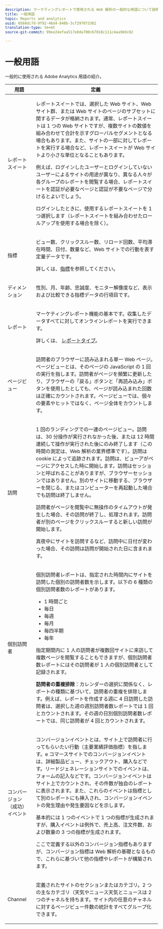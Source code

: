 ```yaml
---
description: マーケティングレポートで使用される Web 解析の一般的な用語について説明します。
title: 一般用語
topic: Reports and analytics
uuid: 0560dc7d-9f92-46d4-848b-3cf297073382
translation-type: tm+mt
source-git-commit: 99ee24efaa517e8da700c67818c111c4aa90dc02

---
```



# 一般用語

一般的に使用される Adobe Analytics 用語の紹介。

<table id="table_58F5D292485F45F9902B372E4E1E3103"> 
 <thead> 
  <tr> 
   <th colname="col1" class="entry"> 用語 </th> 
   <th colname="col2" class="entry"> 定義 </th> 
  </tr> 
 </thead>
 <tbody> 
  <tr> 
   <td colname="col1"> <p> レポートスイート </p> </td> 
   <td colname="col2"> <p>レポートスイートでは、選択した Web サイト、Web サイト群、または Web サイトのページのサブセットに関するデータが格納されます。通常、レポートスイートは 1 つの Web サイトですが、複数サイトの数値を組み合わせて合計を示すグローバルセグメントとなる場合もあります。また、サイトの一部に対してレポートを実行する場合など、レポートスイートが Web サイトより小さな単位となることもあります。 </p> <p>例えば、ログインしたユーザーとログインしていないユーザーによるサイトの用途が異なり、異なる人々が各グループのレポートを閲覧する場合、レポートスイートを認証が必要なページと認証が不要なページで分けるとよいでしょう。 </p> <p>ログインしたときに、使用するレポートスイートを 1 つ選択します（レポートスイートを組み合わせたロールアップを使用する場合を除く）。 </p> </td> 
  </tr> 
  <tr> 
   <td> <p>指標 </p> </td> 
   <td> <p>ビュー数、クリックスルー数、リロード回数、平均滞在時間、日付、数量など、Web サイトでの行動を表す定量データです。 </p> <p>詳しくは、<a href="/help/analyze/reports-analytics/metrics.md">指標</a>を参照してください。 </p> </td> 
  </tr> 
  <tr> 
   <td> <p> ディメンション </p> </td> 
   <td> <p>性別、月、年齢、忠誠度、モニター解像度など、表示および比較できる指標データの行項目です。 </p> </td> 
  </tr> 
  <tr> 
   <td> <p> レポート </p> </td> 
   <td> <p>マーケティングレポート機能の基本です。収集したデータすべてに対してオンラインレポートを実行できます。 </p> <p>詳しくは、   <a href="/help/analyze/reports-analytics/reports.md"> レポートタイプ</a>。 </p> </td> 
  </tr> 
  <tr> 
   <td> <p> ページビュー </p> </td> 
   <td> <p>訪問者のブラウザーに読み込まれる単一 Web ページ。ページビューとは、そのページの JavaScript の 1 回の実行を指します。訪問者がページを頻繁に更新したり、ブラウザーの「<span class="uicontrol">戻る</span>」ボタンと「<span class="uicontrol">再読み込み</span>」ボタンを使用したとしても、ページが読み込まれた回数は正確にカウントされます。ページビューでは、個々の要素やヒットではなく、ページ全体をカウントします。 </p> </td> 
  </tr> 
  <tr> 
   <td> <p>訪問 </p> </td> 
   <td> <p>1 回のランディングでの一連のページビュー。訪問は、30 分操作が実行されなかった後、または 12 時間連続して操作が実行された後にのみ終了します（この時間の測定は、Web 解析の業界標準です）。訪問は cookie によって追跡されます。訪問は、ビューアがページにアクセスした時に開始します。訪問は<span class="term">セッション</span>と呼ばれることがありますが、ブラウザーセッションではありません。別のサイトに移動する、ブラウザーを閉じる、またはコンピューターを再起動した場合でも訪問は終了しません。 </p> <p> 訪問者がページを閲覧中に無操作のタイムアウトが発生した場合、その訪問が終了し、処理されます。訪問者が別のページをクリックスルーすると新しい訪問が開始します。 </p> <p>真夜中にサイトを訪問するなど、訪問中に日付が変わった場合、その訪問は訪問が開始された日に含まれます。 </p> </td> 
  </tr> 
  <tr> 
   <td> <p> 個別訪問者 </p> </td> 
   <td> <p>個別訪問者レポートは、指定された時間内にサイトを訪問した個別の訪問者数を示します。以下の 6 種類の個別訪問者数のレポートがあります。 </p> 
    <ul id="ul_863B8DE8B9E74DE4A93C2C2931EEFB6D"> 
     <li id="li_21C835B71EF64B4DA821B674416C8B85">1 時間ごと </li> 
     <li id="li_36A498AE7D7A455C8DEB3AA0F025B597">毎日 </li> 
     <li id="li_30F26F8DAC664E1FA823B7BDDB7B0F8B">毎週 </li> 
     <li id="li_09263F6B1E114A8DB477793B560A0417">毎月 </li> 
     <li id="li_A0B2CA3D44564045B02B55AF6E392F76">毎四半期 </li> 
     <li id="li_296BC5B02921460690F35128B1192800">毎年 </li> 
    </ul> <p>指定期間内に 1 人の訪問者が複数回サイトに来訪して複数ページを閲覧することもできますが、個別訪問者数レポートにはその訪問者が 1 人の個別訪問者として記録されます。 </p> <p> <b>訪問者の重複排除</b>：カレンダーの選択に関係なく、レポートの種類に基づいて、訪問者の重複を排除します。例えば、レポートを作成する週に 4 日訪問した訪問者は、選択した週の<span class="wintitle">週別訪問者数レポート</span>では 1 回とカウントされます。その週の<span class="wintitle">日別個別訪問者数レポート</span>では、同じ訪問者が 4 回とカウントされます。 </p> </td> 
  </tr> 
  <tr> 
   <td> <p>コンバージョン（成功）イベント </p> </td> 
   <td> <p>コンバージョンイベントとは、サイト上で訪問者に行ってもらいたい行動（主要業績評価指標）を指します。e コマースサイトでのコンバージョンイベントは、詳細製品ビュー、チェックアウト、購入などです。リードジェネレーションサイトでのイベントは、フォームの記入などです。コンバージョンイベントはサイト上でカウントされ、その件数が独自のレポートに表示されます。また、これらのイベントは指標として別のレポートにも挿入され、コンバージョンイベントの発生理由や発生要因などを示します。 </p> <p>基本的には 1 つのイベントで 1 つの指標が生成されますが、購入イベントは例外で、売上高、注文件数、および数量の 3 つの指標が生成されます。 </p> <p>ここで定義する以外のコンバージョン指標もありますが、コンバージョン指標は Web 解析の基礎となるもので、これらに基づいて他の指標やレポートが構築されます。 </p> </td> 
  </tr> 
  <tr> 
   <td> <p>Channel </p> </td> 
   <td> <p> 定義されたサイトのセクションまたはカテゴリ。2 つの主なカテゴリ（天気やニュース<span class="term">天気</span>と<span class="term">ニュース</span>は 2 つのチャネルを持ちます。サイト内の任意のチャネルに対するページビュー件数の統計をすべてグループ化できます。 </p> </td> 
  </tr> 
 </tbody> 
</table>

